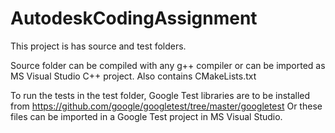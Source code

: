 # AutodeskCodingAssignment

This project is has source and test folders.

Source folder can be compiled with any g++ compiler or can be imported as MS Visual Studio C++ project.
Also contains CMakeLists.txt 

To run the tests in the test folder, Google Test libraries are to be installed from https://github.com/google/googletest/tree/master/googletest
Or these files can be imported in a Google Test project in MS Visual Studio.

